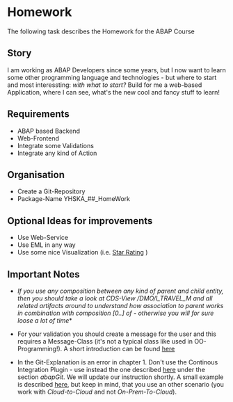 # Homework

The following task describes the Homework for the ABAP Course

## Story

I am working as ABAP Developers since some years, but I now want to learn some other programming language and technologies - but where to start and most interessting: *with what to start?*
Build for me a web-based Application, where I can see, what's the new cool and fancy stuff to learn!

## Requirements

* ABAP based Backend
* Web-Frontend
* Integrate some Validations
* Integrate any kind of Action

## Organisation

* Create a Git-Repository
* Package-Name YHSKA_##_HomeWork

## Optional Ideas for improvements

* Use Web-Service
* Use EML in any way
* Use some nice Visualization (i.e. [Star Rating](presentations/Bewertungssterne.pdf) )

## Important Notes

* **If you use any composition between any kind of parent and child entity, then you should take a look at CDS-View */DMO/I_TRAVEL_M* and all related artifacts around to understand how *association to parent* works in combination with *composition [0..*] of* - otherwise you will for sure loose a lot of time**

* For your validation you should create a message for the user and this requires a Message-Class (it's not a typical class like used in OO-Programming!). A short introduction can be found [here](presentations/MessageClass.pdf)

* In the Git-Explanation is an error in chapter 1. Don't use the Continous Integration Plugin - use instead the one described [here](https://tools.hana.ondemand.com/#abap) under the section *abapGit*. We will update our instruction shortly. A small example is described [here](https://developers.sap.com/tutorials/abap-environment-abapgit.html#f04bf1cc-915a-4eb7-b54f-fd923a4e0f2d), but keep in mind, that you use an other scenario (you work with *Cloud-to-Cloud* and not *On-Prem-To-Cloud*).
  